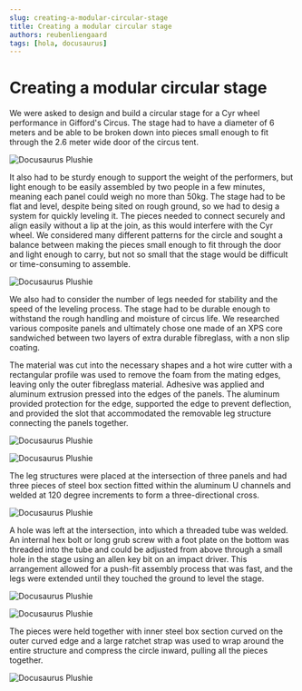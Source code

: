 ```yaml
---
slug: creating-a-modular-circular-stage
title: Creating a modular circular stage
authors: reubenliengaard
tags: [hola, docusaurus]
---
```


# Creating a modular circular stage
We were asked to design and build a circular stage for a Cyr wheel performance in Gifford's Circus. The stage had to have a diameter of 6 meters and be able to be broken down into pieces small enough to fit through the 2.6 meter wide door of the circus tent. 


![Docusaurus Plushie](/img/stage-3.jpg)


It also had to be sturdy enough to support the weight of the performers, but light enough to be easily assembled by two people in a few minutes, meaning each panel could weigh no more than 50kg. The stage had to be flat and level, despite being sited on rough ground, so we had to desig a system for quickly leveling it. The pieces needed to connect securely and align easily without a lip at the join, as this would interfere with the Cyr wheel. We considered many different patterns for the circle and sought a balance between making the pieces small enough to fit through the door and light enough to carry, but not so small that the stage would be difficult or time-consuming to assemble. 


![Docusaurus Plushie](/img/stage-4.jpg)

We also had to consider the number of legs needed for stability and the speed of the leveling process. The stage had to be durable enough to withstand the rough handling and moisture of circus life. We researched various composite panels and ultimately chose one made of an XPS core sandwiched between two layers of extra durable fibreglass, with a non slip coating.


The material was cut into the necessary shapes and a hot wire cutter with a rectangular profile was used to remove the foam from the mating edges, leaving only the outer fibreglass material. Adhesive was applied and aluminum extrusion pressed into the edges of the panels. The aluminum provided protection for the edge, supported the edge to prevent deflection, and provided the slot that accommodated the removable leg structure connecting the panels together. 

![Docusaurus Plushie](/img/stage-7.jpg)

![Docusaurus Plushie](/img/stage-8.jpg)

The leg structures were placed at the intersection of three panels and had three pieces of steel box section fitted within the aluminum U channels and welded at 120 degree increments to form a three-directional cross. 

![Docusaurus Plushie](/img/stage-2.jpg)



A hole was left at the intersection, into which a threaded tube was welded. An internal hex bolt or long grub screw with a foot plate on the bottom was threaded into the tube and could be adjusted from above through a small hole in the stage using an allen key bit on an impact driver. This arrangement allowed for a push-fit assembly process that was fast, and the legs were extended until they touched the ground to level the stage. 


![Docusaurus Plushie](/img/stage-6.jpg)

![Docusaurus Plushie](/img/stage-1.jpg)

The pieces were held together with inner steel box section curved on the outer curved edge and a large ratchet strap was used to wrap around the entire structure and compress the circle inward, pulling all the pieces together.





![Docusaurus Plushie](/img/stage-10.jpg)
